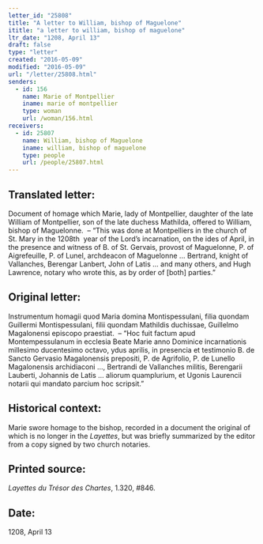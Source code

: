 ```yaml
---
letter_id: "25808"
title: "A letter to William, bishop of Maguelone"
ititle: "a letter to william, bishop of maguelone"
ltr_date: "1208, April 13"
draft: false
type: "letter"
created: "2016-05-09"
modified: "2016-05-09"
url: "/letter/25808.html"
senders:
  - id: 156
    name: Marie of Montpellier
    iname: marie of montpellier
    type: woman
    url: /woman/156.html
receivers:
  - id: 25807
    name: William, bishop of Maguelone
    iname: william, bishop of maguelone
    type: people
    url: /people/25807.html
---
```

<h2> Translated letter:</h2><p>Document of homage which Marie, lady of Montpellier, daughter of the late William of Montpellier, son of the late duchess Mathilda, offered to William, bishop of Maguelonne.&nbsp; – “This was done at Montpelliers in the church of St. Mary in the 1208th &nbsp;year of the Lord’s incarnation, on the ides of April, in the presence and witness of B. of St. Gervais, provost of Maguelonne, P. of Aigrefeuille, P. of Lunel, archdeacon of Maguelonne ... Bertrand, knight of Vallanches, Berengar Lanbert, John of Latis ... and many others, and Hugh Lawrence, notary who wrote this, as by order of [both] parties.”</p><h2 class="mt-4"> Original letter:</h2><p>Instrumentum homagii quod Maria domina Montispessulani, filia quondam Guillermi Montispessulani, filii quondam Mathildis duchissae, Guillelmo Magalonensi episcopo praestiat.&nbsp; – “Hoc fuit factum apud Montempessulanum in ecclesia Beate Marie anno Dominice incarnationis millesimo ducentesimo octavo, ydus aprilis, in presencia et testimonio B. de Sancto Gervasio Magalonensis prepositi, P. de Agrifolio, P. de Lunello Magalonensis archidiaconi ..., Bertrandi de Vallanches militis, Berengarii Lauberti, Johannis de Latis ... aliorum quamplurium, et Ugonis Laurencii notarii qui mandato parcium hoc scripsit.”</p><h2 class="mt-4"> Historical context:</h2><p>Marie swore homage to the bishop, recorded in a document the original of which is no longer in the <em>Layettes</em>, but was briefly summarized by the editor from a copy signed by two church notaries.</p><h2 class="mt-4"> Printed source:</h2><p><i>Layettes du Trésor des Chartes</i>, 1.320, #846.</p><h2 class="mt-4"> Date:</h2>1208, April 13